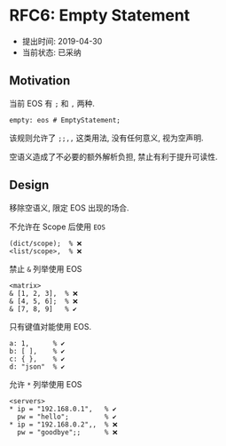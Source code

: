 RFC6: Empty Statement
=====================

- 提出时间: 2019-04-30
- 当前状态: 已采纳

## Motivation

当前 EOS 有 `;` 和 `,` 两种.

```antlr
empty: eos # EmptyStatement;
```

该规则允许了 `;;,,` 这类用法, 没有任何意义, 视为空声明.

空语义造成了不必要的额外解析负担, 禁止有利于提升可读性.

## Design

移除空语义, 限定 EOS 出现的场合.

不允许在 Scope 后使用 `EOS`

```arc
(dict/scope);  % ❌
<list/scope>,  % ❌
```

禁止 `&` 列举使用 EOS

```arc
<matrix>
& [1, 2, 3],  % ❌
& [4, 5, 6];  % ❌
& [7, 8, 9]   % ✔️
```

只有键值对能使用 EOS.

```arc
a: 1,      % ✔️
b: [ ],    % ✔️
c: { },    % ✔️
d: "json"  % ✔️
```

允许 `*` 列举使用 EOS

```arc
<servers>
* ip = "192.168.0.1",   % ✔️
  pw = "hello";         % ✔️
* ip = "192.168.0.2",,  % ❌
  pw = "goodbye";;      % ❌ 
```

